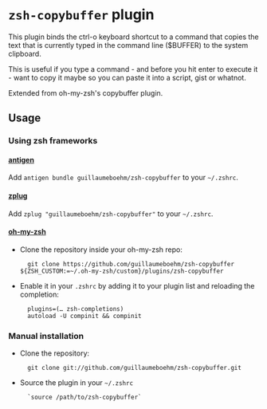 # `zsh-copybuffer` plugin

This plugin binds the ctrl-o keyboard shortcut to a command that copies the text
that is currently typed in the command line ($BUFFER) to the system clipboard.

This is useful if you type a command - and before you hit enter to execute it - want
to copy it maybe so you can paste it into a script, gist or whatnot.

Extended from oh-my-zsh's copybuffer plugin.

## Usage

### Using zsh frameworks

#### [antigen](https://github.com/zsh-users/antigen)

Add `antigen bundle guillaumeboehm/zsh-copybuffer` to your `~/.zshrc`.

#### [zplug](https://github.com/zplug/zplug)

Add `zplug "guillaumeboehm/zsh-copybuffer"` to your `~/.zshrc`.

#### [oh-my-zsh](http://github.com/robbyrussell/oh-my-zsh)

* Clone the repository inside your oh-my-zsh repo:

        git clone https://github.com/guillaumeboehm/zsh-copybuffer ${ZSH_CUSTOM:=~/.oh-my-zsh/custom}/plugins/zsh-copybuffer

* Enable it in your `.zshrc` by adding it to your plugin list and reloading the completion:

        plugins=(… zsh-completions)
        autoload -U compinit && compinit

### Manual installation

* Clone the repository:

        git clone git://github.com/guillaumeboehm/zsh-copybuffer.git

* Source the plugin in your `~/.zshrc`

        `source /path/to/zsh-copybuffer`
